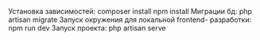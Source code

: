 Установка зависимостей:
composer install
npm install 
Миграции бд:
php artisan migrate
Запуск окружения для локальной frontend- разработки:
npm run dev
Запуск проекта:
php artisan serve
